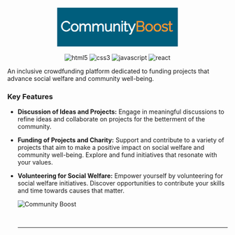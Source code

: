 <div align="center">

![Community Boost](/img/communityBoostIcon.png)

</div>

<div align="center">

![html5](https://img.shields.io/badge/HTML-Icon-orange?logo=html5&logoColor=white)
![css3](https://img.shields.io/badge/CSS-Icon-blue?logo=css3&logoColor=white)
![javascript](https://img.shields.io/badge/JavaScript-Icon-yellow?logo=javascript&logoColor=white)
![react](https://img.shields.io/badge/React-Icon-blue?logo=react&logoColor=white)

  </div>

An inclusive crowdfunding platform dedicated to funding projects that advance social welfare and community well-being.

### Key Features

- **Discussion of Ideas and Projects:**
  Engage in meaningful discussions to refine ideas and collaborate on projects for the betterment of the community.

- **Funding of Projects and Charity:**
  Support and contribute to a variety of projects that aim to make a positive impact on social welfare and community well-being. Explore and fund initiatives that resonate with your values.

- **Volunteering for Social Welfare:**
  Empower yourself by volunteering for social welfare initiatives. Discover opportunities to contribute your skills and time towards causes that matter.

  ![Community Boost](/img/communityBoost.jpg)

  <br>
  <hr>
  <br>
